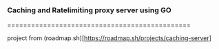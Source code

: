 ### Caching and Ratelimiting proxy server using GO
==============================================

project from (roadmap.sh)[https://roadmap.sh/projects/caching-server]
